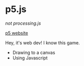 # p5.js

_not processing.js_

[p5 website](p5js.org)

Hey, it's web dev! I know this game. 

- Drawing to a canvas
- Using Javascript

